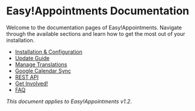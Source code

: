 # Easy!Appointments Documentation

Welcome to the documentation pages of Easy!Appointments. Navigate through the available sections and learn how to get the most out of your installation. 

- [Installation & Configuration](installation-guide.md)
- [Update Guide](update-guide.md)
- [Manage Translations](manage-translations.md)
- [Google Calendar Sync](google-calendar-sync.md)
- [REST API](rest-api.md)
- [Get Involved!](get-involved.md)
- [FAQ](faq.md)

*This document applies to Easy!Appointments v1.2*.
